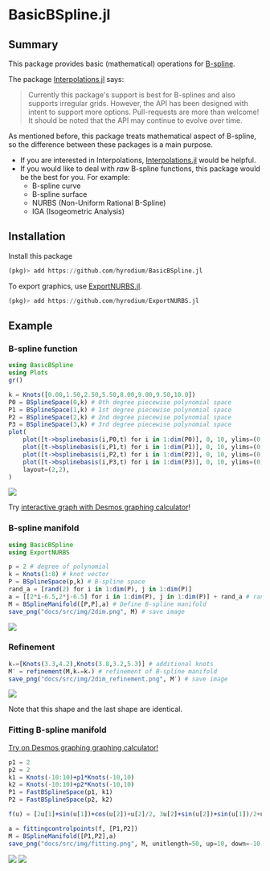 # BasicBSpline.jl

## Summary
This package provides basic (mathematical) operations for [B-spline](https://en.wikipedia.org/wiki/B-spline).

The package [Interpolations.jl](http://juliamath.github.io/Interpolations.jl/v0.12/) says:
> Currently this package's support is best for B-splines and also supports irregular grids. However, the API has been designed with intent to support more options. Pull-requests are more than welcome! It should be noted that the API may continue to evolve over time.

As mentioned before, this package treats mathematical aspect of B-spline, so the difference between these packages is a main purpose.
* If you are interested in Interpolations, [Interpolations.jl](http://juliamath.github.io/Interpolations.jl/v0.12/) would be helpful.
* If you would like to deal with *raw* B-spline functions, this package would be the best for you.  For example:
    * B-spline curve
    * B-spline surface
    * NURBS (Non-Uniform Rational B-Spline)
    * IGA (Isogeometric Analysis)

## Installation
Install this package

```julia
(pkg)> add https://github.com/hyrodium/BasicBSpline.jl
```

To export graphics, use [ExportNURBS.jl](https://github.com/hyrodium/ExportNURBS.jl).

```julia
(pkg)> add https://github.com/hyrodium/ExportNURBS.jl
```

## Example
### B-spline function

```julia
using BasicBSpline
using Plots
gr()

k = Knots([0.00,1.50,2.50,5.50,8.00,9.00,9.50,10.0])
P0 = BSplineSpace(0,k) # 0th degree piecewise polynomial space
P1 = BSplineSpace(1,k) # 1st degree piecewise polynomial space
P2 = BSplineSpace(2,k) # 2nd degree piecewise polynomial space
P3 = BSplineSpace(3,k) # 3rd degree piecewise polynomial space
plot(
    plot([t->bsplinebasis(i,P0,t) for i in 1:dim(P0)], 0, 10, ylims=(0,1), legend=false),
    plot([t->bsplinebasis(i,P1,t) for i in 1:dim(P1)], 0, 10, ylims=(0,1), legend=false),
    plot([t->bsplinebasis(i,P2,t) for i in 1:dim(P2)], 0, 10, ylims=(0,1), legend=false),
    plot([t->bsplinebasis(i,P3,t) for i in 1:dim(P3)], 0, 10, ylims=(0,1), legend=false),
    layout=(2,2),
)
```

![](img/cover.png)

Try [interactive graph with Desmos graphing calculator](https://www.desmos.com/calculator/ql6jqgdabs)!

### B-spline manifold
```julia
using BasicBSpline
using ExportNURBS

p = 2 # degree of polynomial
k = Knots(1:8) # knot vector
P = BSplineSpace(p,k) # B-spline space
rand_a = [rand(2) for i in 1:dim(P), j in 1:dim(P)]
a = [[2*i-6.5,2*j-6.5] for i in 1:dim(P), j in 1:dim(P)] + rand_a # random generated control points
M = BSplineManifold([P,P],a) # Define B-spline manifold
save_png("docs/src/img/2dim.png", M) # save image
```
![](img/2dim.png)

### Refinement
```julia
k₊=[Knots(3.3,4.2),Knots(3.8,3.2,5.3)] # additional knots
M′ = refinement(M,k₊=k₊) # refinement of B-spline manifold
save_png("docs/src/img/2dim_refinement.png", M′) # save image
```
![](img/2dim_refinement.png)

Note that this shape and the last shape are identical.

### Fitting B-spline manifold
[Try on Desmos graphing graphing calculator!](https://www.desmos.com/calculator/2hm3b1fbdf)
```julia
p1 = 2
p2 = 2
k1 = Knots(-10:10)+p1*Knots(-10,10)
k2 = Knots(-10:10)+p2*Knots(-10,10)
P1 = FastBSplineSpace(p1, k1)
P2 = FastBSplineSpace(p2, k2)

f(u) = [2u[1]+sin(u[1])+cos(u[2])+u[2]/2, 3u[2]+sin(u[2])+sin(u[1])/2+u[1]^2/6]/5

a = fittingcontrolpoints(f, [P1,P2])
M = BSplineManifold([P1,P2],a)
save_png("docs/src/img/fitting.png", M, unitlength=50, up=10, down=-10, left=-10, right=10)
```
![](img/fitting_desmos.png)
![](img/fitting.png)
